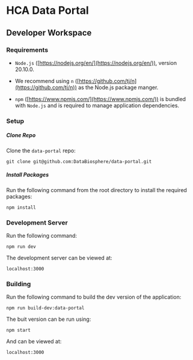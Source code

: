 # HCA Data Portal

## Developer Workspace

### Requirements

* `Node.js` ([https://nodejs.org/en/](https://nodejs.org/en/)), version 20.10.0. 

* We recommend using `n` ([https://github.com/tj/n](https://github.com/tj/n)) as the Node.js package manger. 

* `npm` ([https://www.npmjs.com/](https://www.npmjs.com/)) is bundled with `Node.js` and is required to manage application dependencies.


### Setup

##### Clone Repo

Clone the `data-portal` repo:

`git clone git@github.com:DataBiosphere/data-portal.git`

##### Install Packages

Run the following command from the root directory to install the required packages: 

`npm install`

### Development Server

Run the following command:

`npm run dev`

The development server can be viewed at:

`localhost:3000`

### Building 

Run the following command to build the dev version of the application:

`npm run build-dev:data-portal`

The buit version can be run using:

`npm start`

And can be viewed at:

`localhost:3000`
